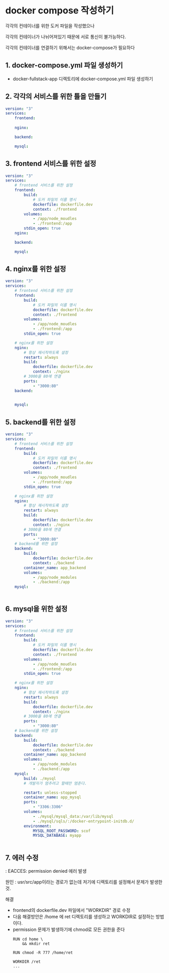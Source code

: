 # docker compose 작성하기
각각의 컨테이너를 위한 도커 파일을 작성했으나

각각의 컨테이너가 나뉘어져있기 때문에 서로 통신이 불가능하다.

각각의 컨테이너를 연결하기 위해서는 docker-compose가 필요하다

## 1. docker-compose.yml 파일 생성하기
- docker-fullstack-app 디렉토리에 docker-compose.yml 파일 생성하기

## 2. 각각의 서비스를 위한 틀을 만들기
```yml
version: "3"
services:
    frontend:
    
    nginx:

    backend:

    mysql:
```

## 3. frontend 서비스를 위한 설정
```yml
version: "3"
services:
    # frontend 서비스를 위한 설정
    frontend:
        build:
            # 도커 파일의 이름 명시
            dockerfile: dockerfile.dev
            context: ./frontend
        volumes:
            - /app/node_moudles
            - ./frontend:/app
        stdin_open: true
    nginx:

    backend:

    mysql:
```

## 4. nginx를 위한 설정
```yml
version: "3"
services:
    # frontend 서비스를 위한 설정
    frontend:
        build:
            # 도커 파일의 이름 명시
            dockerfile: dockerfile.dev
            context: ./frontend
        volumes:
            - /app/node_moudles
            - ./frontend:/app
        stdin_open: true

    # nginx를 위한 설정
    nginx:
        # 항상 재시작하도록 설정
        restart: always
        build:
            dockerfile: dockerfile.dev
            context: ./nginx
        # 3000을 80에 연결    
        ports:
            - "3000:80"
    backend:
        

    mysql:
```
## 5. backend를 위한 설정
```yml
version: "3"
services:
    # frontend 서비스를 위한 설정
    frontend:
        build:
            # 도커 파일의 이름 명시
            dockerfile: dockerfile.dev
            context: ./frontend
        volumes:
            - /app/node_moudles
            - ./frontend:/app
        stdin_open: true

    # nginx를 위한 설정
    nginx:
        # 항상 재시작하도록 설정
        restart: always
        build:
            dockerfile: dockerfile.dev
            context: ./nginx
        # 3000을 80에 연결    
        ports:
            - "3000:80"
    # backend를 위한 설정
    backend:
        build:
            dockerfile: dockerfile.dev
            context: ./backend
        container_name: app_backend
        volumes:
            - /app/node_modules
            - ./backend:/app
    mysql:
        
```

## 6. mysql을 위한 설정
```yml
version: "3"
services:
    # frontend 서비스를 위한 설정
    frontend:
        build:
            # 도커 파일의 이름 명시
            dockerfile: dockerfile.dev
            context: ./frontend
        volumes:
            - /app/node_moudles
            - ./frontend:/app
        stdin_open: true

    # nginx를 위한 설정
    nginx:
        # 항상 재시작하도록 설정
        restart: always
        build:
            dockerfile: dockerfile.dev
            context: ./nginx
        # 3000을 80에 연결    
        ports:
            - "3000:80"
    # backend를 위한 설정
    backend:
        build:
            dockerfile: dockerfile.dev
            context: ./backend
        container_name: app_backend
        volumes:
            - /app/node_modules
            - ./backend:/app
    mysql:
        build: ./mysql
        # 개발자가 멈추려고 할때만 멈춘다.

        restart: unless-stopped
        container_name: app_mysql
        ports:
            - "3306:3306"
        volumes:
            - ./mysql/mysql_data:/var/lib/mysql
            - ./mysql/sqls/:/docker-entrypoint-initdb.d/
        environment:
            MYSQL_ROOT_PASSWORD: scof
            MYSQL_DATABASE: myapp
            
```

## 7. 에러 수정
: EACCES: permission denied 에러 발생

원인 : usr/src/app이라는 경로가 없는데 저기에 디렉토리를 설정해서 문제가 발생한 것.

해결
- frontend의 dockerfile.dev 파일에서 "WORKDIR" 경로 수정
- 다음 해결방안은 /home 에 ret 디렉토리를 생성하고 WORKDIR로 설정하는 방법이다.
- permission 문제가 발생하기에 chmod로 모든 권한을 준다
    ```docker
    RUN cd home \
        && mkdir ret

    RUN chmod -R 777 /home/ret

    WORKDIR /ret
    ...
    ```